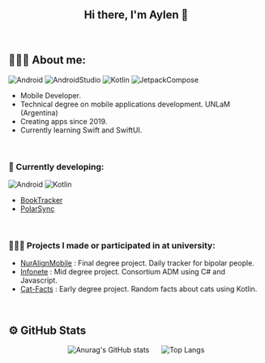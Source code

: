 <div align="center">

## Hi there, I'm Aylen 👋

</div>
<br>

## 🙋🏻‍♂️ About me:

![Android](https://img.shields.io/badge/Android-Green?style=plastic&logo=android&logoColor=white)
![AndroidStudio](https://img.shields.io/badge/AndroidStudio-limegreen?style=plastic&logo=androidstudio&logoColor=white)
![Kotlin](https://img.shields.io/badge/Kotlin-purple?style=plastic&logo=kotlin&logoColor=white)
![JetpackCompose](https://img.shields.io/badge/JetpackCompose-deepskyblue?style=plastic&logo=jetpackcompose&logoColor=white)

* Mobile Developer.
* Technical degree on mobile applications development. UNLaM (Argentina)
* Creating apps since 2019.
* Currently learning Swift and SwiftUI.

<br>

### 🔨 Currently developing:

![Android](https://img.shields.io/badge/Android-Green?style=plastic&logo=android&logoColor=white)
![Kotlin](https://img.shields.io/badge/Kotlin-purple?style=plastic&logo=kotlin&logoColor=white)
* [BookTracker](https://github.com/ailenaguino/BookTracker)
* [PolarSync](https://github.com/MeyrForge/PolarSync)

<br>

### 👨🏻‍🎓 Projects I made or participated in at university:

* [NurAlignMobile](https://github.com/ailenaguino/NurAlignMobile) : Final degree project. Daily tracker for bipolar people.
* [Infonete](https://github.com/ailenaguino/InfoneteRecargado) : Mid degree project. Consortium ADM using C# and Javascript.
* [Cat-Facts](https://github.com/ailenaguino/CatFactsAndroid) : Early degree project. Random facts about cats using Kotlin.

<br>

## ⚙️ GitHub Stats

<div align="center">
<img src="https://github-readme-stats.vercel.app/api?username=ailenaguino&show_icons=true&theme=transparent" alt="Anurag's GitHub stats" style="margin: 0 10px;">
<img src="https://github-readme-stats.vercel.app/api/top-langs/?username=ailenaguino&layout=compact&theme=transparent&hide=c%2B%2B,javascript,shaderlab,hack,objective-c%2B%2B,hlsl,objective-c" alt="Top Langs" style="margin: 0 10px;">
</div>
